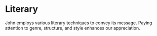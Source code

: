 # Literary

John employs various literary techniques to convey its message. Paying attention to genre, structure, and style enhances our appreciation.

